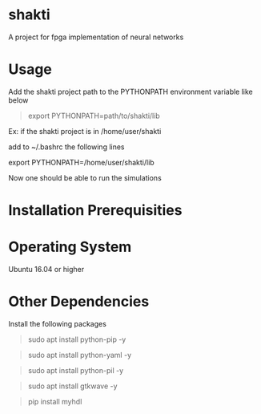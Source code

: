 # shakti
A project for fpga implementation of neural networks

# Usage

Add the shakti project path to the PYTHONPATH environment variable like below
> export PYTHONPATH=path/to/shakti/lib

Ex: if the shakti project is in /home/user/shakti

add to ~/.bashrc the following lines

export PYTHONPATH=/home/user/shakti/lib

Now one should be able to run the simulations

# Installation Prerequisities

# Operating System

Ubuntu 16.04 or higher

# Other Dependencies

Install the following packages

> sudo apt install python-pip -y

> sudo apt install python-yaml -y

> sudo apt install python-pil -y

> sudo apt install gtkwave -y

> pip install myhdl 
